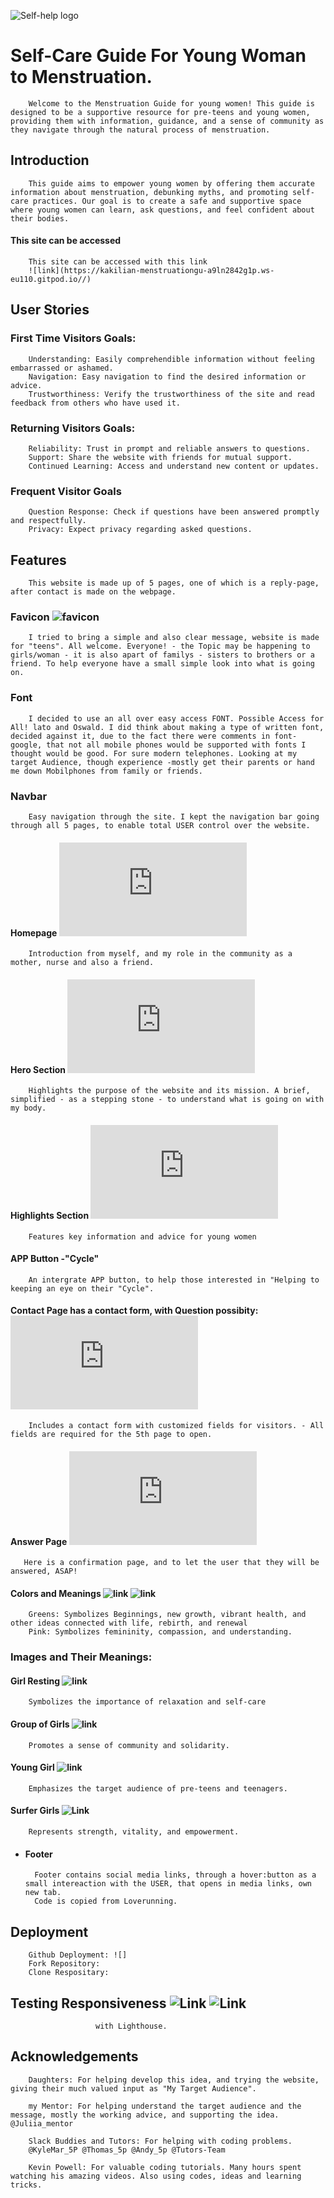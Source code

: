 ![Self-help logo](assets/favicon/android-chrome-512x512.png)


# Self-Care Guide For Young Woman to Menstruation.

        Welcome to the Menstruation Guide for young women! This guide is designed to be a supportive resource for pre-teens and young women, providing them with information, guidance, and a sense of community as they navigate through the natural process of menstruation.


## Introduction

        This guide aims to empower young women by offering them accurate information about menstruation, debunking myths, and promoting self-care practices. Our goal is to create a safe and supportive space where young women can learn, ask questions, and feel confident about their bodies.

#### This site can be accessed

        This site can be accessed with this link 
        ![link](https://kakilian-menstruationgu-a9ln2842g1p.ws-eu110.gitpod.io//)

## User Stories

### First Time Visitors Goals:

        Understanding: Easily comprehendible information without feeling embarrassed or ashamed.
        Navigation: Easy navigation to find the desired information or advice.
        Trustworthiness: Verify the trustworthiness of the site and read feedback from others who have used it.


### Returning Visitors Goals:

        Reliability: Trust in prompt and reliable answers to questions.
        Support: Share the website with friends for mutual support.
        Continued Learning: Access and understand new content or updates.

### Frequent Visitor Goals

        Question Response: Check if questions have been answered promptly and respectfully.
        Privacy: Expect privacy regarding asked questions.

## Features
        This website is made up of 5 pages, one of which is a reply-page, after contact is made on the webpage.

### Favicon ![favicon](assets/favicon/android-chrome-192x192.png)
        I tried to bring a simple and also clear message, website is made for "teens". All welcome. Everyone! - the Topic may be happening to girls/woman - it is also apart of familys - sisters to brothers or a friend. To help everyone have a small simple look into what is going on.

### Font 
        I decided to use an all over easy access FONT. Possible Access for All! lato and Oswald. I did think about making a type of written font, decided against it, due to the fact there were comments in font-google, that not all mobile phones would be supported with fonts I thought would be good. For sure modern telephones. Looking at my target Audience, though experience -mostly get their parents or hand me down Mobilphones from family or friends.
### Navbar
        Easy navigation through the site. I kept the navigation bar going through all 5 pages, to enable total USER control over the website. 

#### Homepage ![home](https://github.com/kakilian/menstruationgu-a9ln2842g1p.ws-eu110.gitpod.io/index.html)
        Introduction from myself, and my role in the community as a mother, nurse and also a friend.

#### Hero Section ![hero section](https://github.com/kakilian/menstruationgu-a9ln2842g1p.ws-eu110.gitpod.io/home.html)
        Highlights the purpose of the website and its mission. A brief, simplified - as a stepping stone - to understand what is going on with my body.

#### Highlights Section ![gallery](https://github.com/kakilian/menstruationgu-a9ln2842g1p.ws-eu110.gitpod.io/gallery.html)
        Features key information and advice for young women

#### APP Button -"Cycle" 
        An intergrate APP button, to help those interested in "Helping to keeping an eye on their "Cycle".

#### Contact Page has a contact form, with Question possibity: ![contact](https://github.com/kakilian/menstruationgu-a9ln2842g1p.ws-eu110.gitpod.io/contact.html)
        Includes a contact form with customized fields for visitors. - All fields are required for the 5th page to open.

#### Answer Page ![answer](https://github.com/kakilian/menstruationgu-a9ln2842g1p.ws-eu110.gitpod.io/answer.html)
       Here is a confirmation page, and to let the user that they will be answered, ASAP!

#### Colors and Meanings ![link](assets/image/testing-for-project/color-pink.jpg) ![link](assets/image/testing-for-project/greenie-color.jpg)
        Greens: Symbolizes Beginnings, new growth, vibrant health, and other ideas connected with life, rebirth, and renewal
        Pink: Symbolizes femininity, compassion, and understanding.


### Images and Their Meanings:

#### Girl Resting ![link](assets/image/girl-resting.jpg)
        Symbolizes the importance of relaxation and self-care       
        
#### Group of Girls ![link](assets/image/girls-group.jpg)
        Promotes a sense of community and solidarity.

#### Young Girl ![link](assets/image/young-girl.jpg)
        Emphasizes the target audience of pre-teens and teenagers.

#### Surfer Girls ![Link](assets/image/surfer-girls.jpg)
        Represents strength, vitality, and empowerment.

+ #### Footer 
        Footer contains social media links, through a hover:button as a small intereaction with the USER, that opens in media links, own new tab.
        Code is copied from Loverunning.

## Deployment 
        Github Deployment: ![]
        Fork Repository:
        Clone Respositary:

## Testing Responsiveness       ![Link](assets/image/testing-for-project/performance-handy.jpg) ![Link](assets/image/testing-for-project/performance-pc.jpg)
                       with Lighthouse.         

## 


## Acknowledgements

        Daughters: For helping develop this idea, and trying the website, giving their much valued input as "My Target Audience".

        my Mentor: For helping understand the target audience and the message, mostly the working advice, and supporting the idea. @Juliia_mentor
        
        Slack Buddies and Tutors: For helping with coding problems.
        @KyleMar_5P @Thomas_5p @Andy_5p @Tutors-Team

        Kevin Powell: For valuable coding tutorials. Many hours spent watching his amazing videos. Also using codes, ideas and learning tricks.






